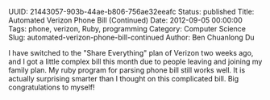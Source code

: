 UUID: 21443057-903b-44ae-b806-756ae32eeafc
Status: published
Title: Automated Verizon Phone Bill (Continued)
Date: 2012-09-05 00:00:00
Tags: phone, verizon, Ruby, programming
Category: Computer Science
Slug: automated-verizon-phone-bill-continued
Author: Ben Chuanlong Du

I have switched to the "Share Everything" plan of Verizon two weeks ago,
and I got a little complex bill this month due to people leaving and joining my family plan. 
My ruby program for parsing phone bill still works well. 
It is actually surprising smarter than I thought on this complicated bill. 
Big congratulations to myself!
